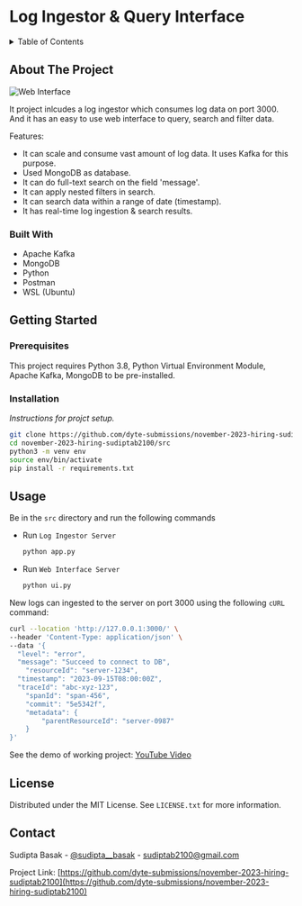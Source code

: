# Log Ingestor & Query Interface

<!-- TABLE OF CONTENTS -->
<details>
  <summary>Table of Contents</summary>
  <ol>
    <li>
      <a href="#about-the-project">About The Project</a>
      <ul>
        <li><a href="#built-with">Built With</a></li>
      </ul>
    </li>
    <li>
      <a href="#getting-started">Getting Started</a>
      <ul>
        <li><a href="#prerequisites">Prerequisites</a></li>
        <li><a href="#installation">Installation</a></li>
      </ul>
    </li>
    <li><a href="#usage">Usage</a></li>
    <li><a href="#license">License</a></li>
    <li><a href="#contact">Contact</a></li>
  </ol>
</details>



<!-- ABOUT THE PROJECT -->
## About The Project

![Web Interface](https://i.imgur.com/1gIxRD7.png)

It project inlcudes a log ingestor which consumes log data on port 3000. And it has an easy to use web interface to query, search and filter data.

Features:
* It can scale and consume vast amount of log data. It uses Kafka for this purpose.
* Used MongoDB as database.
* It can do full-text search on the field 'message'.
* It can apply nested filters in search.
* It can search data within a range of date (timestamp).
* It has real-time log ingestion & search results.

### Built With

* Apache Kafka
* MongoDB
* Python
* Postman
* WSL (Ubuntu)

<!-- GETTING STARTED -->
## Getting Started

### Prerequisites

This project requires Python 3.8, Python Virtual Environment Module, Apache Kafka, MongoDB to be pre-installed.

### Installation

_Instructions for projct setup._

```sh
git clone https://github.com/dyte-submissions/november-2023-hiring-sudiptab2100.git
cd november-2023-hiring-sudiptab2100/src
python3 -m venv env
source env/bin/activate
pip install -r requirements.txt
```

<!-- USAGE EXAMPLES -->
## Usage

Be in the `src` directory and run the following commands

* Run `Log Ingestor Server` 

  ```sh
  python app.py
  ```
* Run `Web Interface Server` 

  ```sh
  python ui.py
  ```

New logs can ingested to the server on port 3000 using the following `cURL` command:
  ```sh
  curl --location 'http://127.0.0.1:3000/' \
  --header 'Content-Type: application/json' \
  --data '{
    "level": "error",
    "message": "Succeed to connect to DB",
      "resourceId": "server-1234",
    "timestamp": "2023-09-15T08:00:00Z",
    "traceId": "abc-xyz-123",
      "spanId": "span-456",
      "commit": "5e5342f",
      "metadata": {
          "parentResourceId": "server-0987"
      }
  }'
  ```
See the demo of working project: [YouTube Video](https://youtu.be/jZjfLeWZkDM)


<!-- LICENSE -->
## License

Distributed under the MIT License. See `LICENSE.txt` for more information.

<!-- CONTACT -->
## Contact

Sudipta Basak - [@sudipta__basak](https://twitter.com/sudipta__basak) - sudiptab2100@gmail.com

Project Link: [https://github.com/dyte-submissions/november-2023-hiring-sudiptab2100](https://github.com/dyte-submissions/november-2023-hiring-sudiptab2100)

